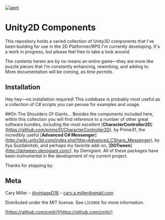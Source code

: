 [![apm](https://img.shields.io/apm/l/vim-mode.svg?maxAge=2592000?style=flat-square)](https://github.com/cmilr/Unity2D-Components/blob/master/LICENSE)
# Unity2D Components

This repository holds a varied collection of Unity3D components that I've been building for use in the 2D Platformer/RPG I'm currently developing. It's a work in progress, but please feel free to take a look around.

The contents herein are by no means an entire game—they are more like puzzle pieces that I'm constantly enhancing, reworking, and adding to. More documentation will be coming, *as time permits.*

## Installation

Hey hey—no installation required! This codebase is probably most useful as a collection of C# scripts you can peruse for examples and usage.

##On The Shoulders Of Giants...
Besides the components included here, within this collection you will find reference to a number of other great software bundles, including the most excellent [**CharacterController2D**] (https://github.com/prime31/CharacterController2D), by Prime31, the incredibly useful [**Advanced C# Messenger**] (http://wiki.unity3d.com/index.php?title=Advanced_CSharp_Messenger), by Ilya Suzdalnitski, and perhaps my favorite add-on, [**DOTween**] (http://dotween.demigiant.com/), by Demigiant. All of these packages have been instrumental in the development of my current project.

Thanks for stopping by.

## Meta

Cary Miller – [@vintageD18](https://twitter.com/vintageD18) – cary.a.miller@gmail.com

Distributed under the MIT license. See ``LICENSE`` for more information.

[https://github.com/cmilr/](https://github.com/cmilr/)
